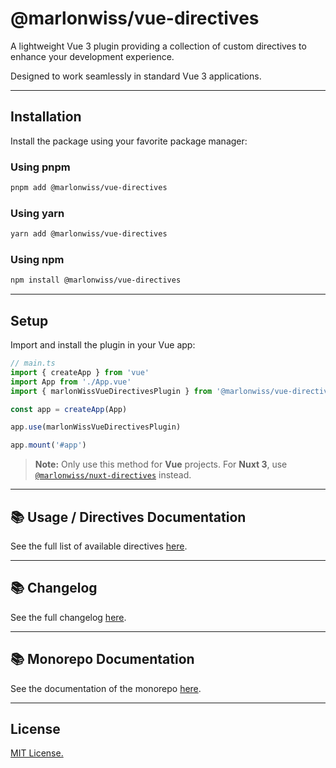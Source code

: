 # @marlonwiss/vue-directives

A lightweight Vue 3 plugin providing a collection of custom directives to enhance your development experience.

Designed to work seamlessly in standard Vue 3 applications.

---

## Installation

Install the package using your favorite package manager:

### Using **pnpm**
```bash
pnpm add @marlonwiss/vue-directives
```

### Using **yarn**
```bash
yarn add @marlonwiss/vue-directives
```

### Using **npm**
```bash
npm install @marlonwiss/vue-directives
```

---

## Setup

Import and install the plugin in your Vue app:

```ts
// main.ts
import { createApp } from 'vue'
import App from './App.vue'
import { marlonWissVueDirectivesPlugin } from '@marlonwiss/vue-directives'

const app = createApp(App)

app.use(marlonWissVueDirectivesPlugin)

app.mount('#app')
```

> **Note:** Only use this method for **Vue** projects. For **Nuxt 3**, use [`@marlonwiss/nuxt-directives`](https://github.com/MarlonWiss2212/vue-directives/blob/main/packages/nuxt-directives/Readme.md) instead.

---

## 📚 Usage / Directives Documentation

See the full list of available directives [here](https://github.com/MarlonWiss2212/vue-directives/blob/main/Directives.md).

---

## 📚 Changelog

See the full changelog [here](https://github.com/MarlonWiss2212/vue-directives/blob/main/packages/vue-directives/CHANGELOG.md).

---

## 📚 Monorepo Documentation

See the documentation of the monorepo [here](https://github.com/MarlonWiss2212/vue-directives/blob/main/Readme.md).

---

## License

[MIT License.](https://github.com/MarlonWiss2212/vue-directives/blob/main/LICENSE)

